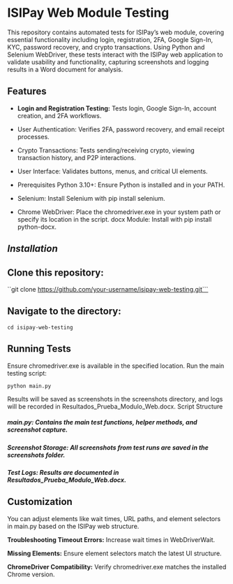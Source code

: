 # **ISIPay Web Module Testing**

This repository contains automated tests for ISIPay’s web module, covering essential functionality including login, registration, 2FA, Google Sign-In, KYC, password recovery, and crypto transactions. Using Python and Selenium WebDriver, these tests interact with the ISIPay web application to validate usability and functionality, capturing screenshots and logging results in a Word document for analysis.

## **Features**

* **Login and Registration Testing:** Tests login, Google Sign-In, account creation, and 2FA workflows.
* User Authentication: Verifies 2FA, password recovery, and email receipt processes.
* Crypto Transactions: Tests sending/receiving crypto, viewing transaction history, and P2P interactions.
* User Interface: Validates buttons, menus, and critical UI elements.
* Prerequisites
Python 3.10+: Ensure Python is installed and in your PATH.

* Selenium: Install Selenium with pip install selenium.

* Chrome WebDriver: Place the chromedriver.exe in your system path or specify its location in the script.
docx Module: Install with pip install python-docx.

##  _**Installation**_

## **Clone this repository:**


``git clone https://github.com/your-username/isipay-web-testing.git```

## Navigate to the directory:

`cd isipay-web-testing`

## Running Tests

Ensure chromedriver.exe is available in the specified location.
Run the main testing script:

`python main.py`

Results will be saved as screenshots in the screenshots directory, and logs will be recorded in Resultados_Prueba_Modulo_Web.docx.
Script Structure

##### main.py: Contains the main test functions, helper methods, and screenshot capture.

##### **Screenshot Storage: All screenshots from test runs are saved in the screenshots folder.**

##### Test Logs: Results are documented in Resultados_Prueba_Modulo_Web.docx.

## Customization

You can adjust elements like wait times, URL paths, and element selectors in main.py based on the ISIPay web structure.

**Troubleshooting
Timeout Errors:** Increase wait times in WebDriverWait.

**Missing Elements:** Ensure element selectors match the latest UI structure.

**ChromeDriver Compatibility:** Verify chromedriver.exe matches the installed Chrome version.
